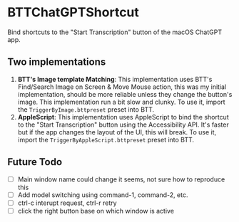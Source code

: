 # BTTChatGPTShortcut

Bind shortcuts to the "Start Transcription" button of the macOS ChatGPT app. 

## Two implementations

1. **BTT's Image template Matching**: This implementation uses BTT's Find/Search Image on Screen & Move Mouse action, this was my initial implementation, should be more reliable unless they change the button's image. This implementation run a bit slow and clunky. To use it, import the `TriggerByImage.bttpreset` preset into BTT. 
2. **AppleScript**: This implementation uses AppleScript to bind the shortcut to the "Start Transcription" button using the Accessibility API. It's faster but if the app changes the layout of the UI, this will break. To use it, import the `TriggerByAppleScript.bttpreset` preset into BTT.

## Future Todo

- [ ] Main window name could change it seems, not sure how to reproduce this
- [ ] Add model switching using command-1, command-2, etc.
- [ ] ctrl-c interupt request, ctrl-r retry
- [ ] click the right button base on which window is active